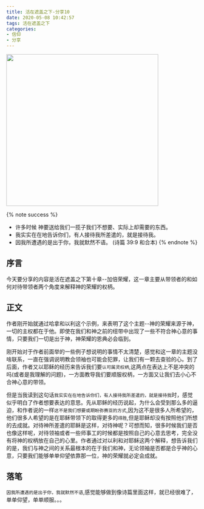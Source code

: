 ```yaml
---
title: 活在遮盖之下-分享10
date: 2020-05-08 10:42:57
tags: 活在遮盖之下
categories:
- 信仰
- 分享
---
```

<img src="https://hexo-1257711631.cos.ap-nanjing.myqcloud.com/markdownpic/20200330233802.png" width=400 height=400>

{% note success %}

* 许多时候 神要送给我们一揽子我们不想要、实际上却需要的东西。
* 我实实在在地告诉你们，有人接待我所差遣的，就是接待我。
* 因我所遭遇的是出于你，我就默然不语。
                    (诗篇 39:9 和合本)
{% endnote %}

## 序言
今天要分享的内容是活在遮盖之下第十章--加倍荣耀，这一章主要从带领者的和如何对待带领者两个角度来解释神的荣耀的权柄。

## 正文
作者刚开始就通过哈拿和以利这个示例，来表明了这个主题--神的荣耀来源于神，一切的主权都在于他。即使在我们和神之前的纽带中出现了一些不符合神心意的事情，只要我们一切是出于神，神荣耀的恩典必会临到。

刚开始对于作者前面举的一些例子想说明的事情不太清楚，感觉和这一章的主题没啥联系，一直在强调说明教会领袖也可能会犯罪，让我们有一颗去查验的心。到了后面，作者又以耶稣的经历来告诉我们要`认可属灵权柄`,这两点在表达上不是冲突的吗(或者是我理解的问题)，一方面教导我们要顺服权柄，一方面又让我们去小心不合神心意的带领。

但是当我读到这句话`我实实在在地告诉你们，有人接待我所差遣的，就是接待我`时，感觉似乎明白了作者想要表达的意思。先从耶稣的经历说起，为什么会受到那么多的逼迫，和作者说的一样`这不是我们想要或期盼弥赛亚的方式`,因为这不是很多人所希望的，他们很多人希望的是在耶稣带领下的取得更多的`得胜`,但是耶稣却没有按照他们所想的去成就。对待神所差遣的耶稣是这样，对待神呢？可想而知，很多时候我们是否也像这样呢，对待领袖或者一些师事工的时候都是按照自己的心意去思考，完全没有将神的权柄放在自己的心里。作者通过对以利和对耶稣这两个解释，想告诉我们的是，我们与神之间的关系最根本的在于我们和神，无论领袖是否都是合乎神的心意，只要我们能够单单仰望依靠那一位，神的荣耀就必定会成就。

## 落笔
`因我所遭遇的是出于你，我就默然不语`,感觉能够做到像诗篇里面这样，就已经很难了，单单仰望，单单顺服。。。